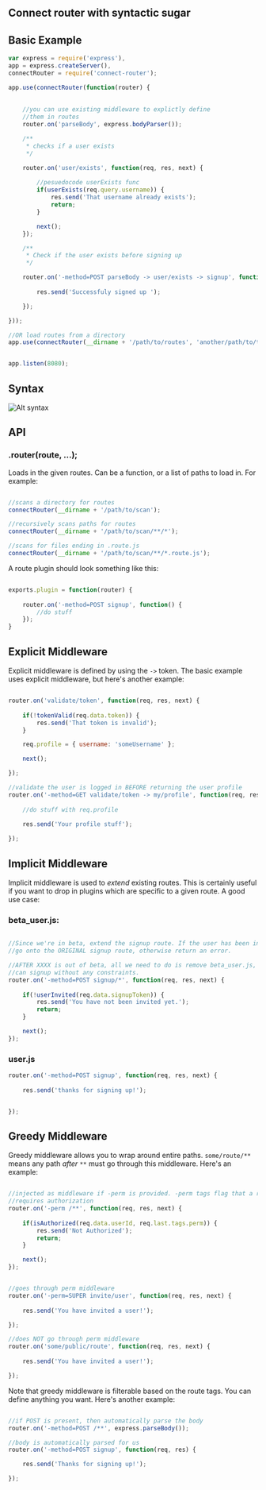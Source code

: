 ## Connect router with syntactic sugar

## Basic Example

```javascript
var express = require('express'),
app = express.createServer(),
connectRouter = require('connect-router');

app.use(connectRouter(function(router) {
		
	
	//you can use existing middleware to explictly define
	//them in routes
	router.on('parseBody', express.bodyParser());

	/**
	 * checks if a user exists
	 */

	router.on('user/exists', function(req, res, next) {
			
		//pesuedocode userExists func
		if(userExists(req.query.username)) {
			res.send('That username already exists');
			return;
		}

		next();
	});

	/**
	 * Check if the user exists before signing up
	 */

	router.on('-method=POST parseBody -> user/exists -> signup', function(req, res, next) {
		
		res.send('Successfuly signed up ');

	});

}));

//OR load routes from a directory
app.use(connectRouter(__dirname + '/path/to/routes', 'another/path/to/traverse/**/*')); 


app.listen(8080);
```

## Syntax

![Alt syntax](http://i.imgur.com/Drjy1.png)

## API

### .router(route, ...);

Loads in the given routes. Can be a function, or a list of paths to load in. For example:

```javascript

//scans a directory for routes
connectRouter(__dirname + '/path/to/scan');

//recursively scans paths for routes
connectRouter(__dirname + '/path/to/scan/**/*');

//scans for files ending in .route.js
connectRouter(__dirname + '/path/to/scan/**/*.route.js');


```

A route plugin should look something like this:

```javascript

exports.plugin = function(router) {
	
	router.on('-method=POST signup', function() {
		//do stuff
	});
}

```



## Explicit Middleware

Explicit middleware is defined by using the `->` token. The basic example uses explicit middleware, but here's another example:

```javascript

router.on('validate/token', function(req, res, next) {
	
	if(!tokenValid(req.data.token)) {
		res.send('That token is invalid');
	}

	req.profile = { username: 'someUsername' };

	next();

});

//validate the user is logged in BEFORE returning the user profile
router.on('-method=GET validate/token -> my/profile', function(req, res, next) {
	
	//do stuff with req.profile
	
	res.send('Your profile stuff');

});

```

## Implicit Middleware

Implicit middleware is used to *extend* existing routes. This is certainly useful if you want to drop in plugins which are specific to a given route. A good use case:


### beta_user.js:

```javascript

//Since we're in beta, extend the signup route. If the user has been invited, then
//go onto the ORIGINAL signup route, otherwise return an error. 

//AFTER XXXX is out of beta, all we need to do is remove beta_user.js, and users
//can signup without any constraints.
router.on('-method=POST signup/*', function(req, res, next) {
	
	if(!userInvited(req.data.signupToken)) {
		res.send('You have not been invited yet.');
		return;
	}

	next();
});

```

### user.js

```javascript
router.on('-method=POST signup', function(req, res, next) {
	
	res.send('thanks for signing up!');


});
```

## Greedy Middleware

Greedy middleware allows you to wrap around entire paths. `some/route/**` means any path *after* `**` must go through this middleware. Here's an example:

```javascript

//injected as middleware if -perm is provided. -perm tags flag that a route
//requires authorization
router.on('-perm /**', function(req, res, next) {
	
	if(isAuthorized(req.data.userId, req.last.tags.perm)) {
		res.send('Not Authorized');
		return;
	}

	next();
});


//goes through perm middleware
router.on('-perm=SUPER invite/user', function(req, res, next) {
	
	res.send('You have invited a user!');

});

//does NOT go through perm middleware
router.on('some/public/route', function(req, res, next) {
	
	res.send('You have invited a user!');

});
```

Note that greedy middleware is filterable based on the route tags. You can define anything you want. Here's another
example:

```javascript

//if POST is present, then automatically parse the body
router.on('-method=POST /**', express.parseBody());

//body is automatically parsed for us
router.on('-method=POST signup', function(req, res) {

	res.send('Thanks for signing up!');

});
```




